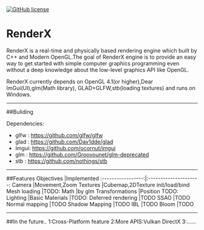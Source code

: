[![GitHub license](https://img.shields.io/badge/license-MIT-blue.svg)](https://raw.githubusercontent.com/mortennobel/SimpleRenderEngine/master/LICENSE)
# RenderX

RenderX is a real-time and physically based rendering engine which built by C++ and Modern OpenGL.The goal of RenderX engine is to provide an easy way to get started with simple computer graphics programming even without a deep knowledge about the low-level graphics API like OpenGL.

RenderX currently depends on OpenGL 4.1(or higher),Dear ImGui(UI),glm(Math library), GLAD+GLFW,stb(loading textures) and runs on Windows.

----

##Buliding

Dependencies:
 + glfw : https://github.com/glfw/glfw
 + glad : https://github.com/Dav1dde/glad
 + Imgui: https://github.com/ocornut/imgui
 + glm  : https://github.com/Groovounet/glm-deprecated
 + stb  : https://github.com/nothings/stb

----

 ##Features
 Objectives         |Implemented
 :-----------------:|:---------------------:
 Camera             |Movement,Zoom
 Textures           |Cubemap,2DTexture init/load/bind
 Mesh loading       |TODO:
 Math               |by glm
 Transformations    |Position TODO:
 Lighting           |Basic
 Materials          |TODO:
 Deferred rendering |TODO
 SSAO               |TODO
 Normal mapping     |TODO
 Shadow Mapping     |TODO
 IBL                |TODO
 Bloom              |TODO

----
 ##In the future..
 1:Cross-Platform feature
 2:More APIS:Vulkan DirectX
 3:......

  

